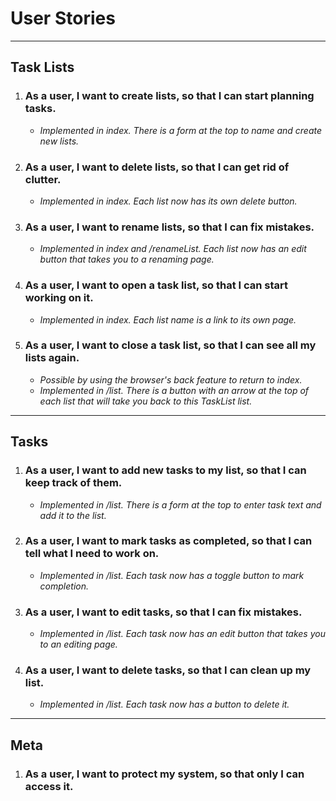 # User Stories
---
## Task Lists
1. ### __As a user, I want to create lists, so that I can start planning tasks.__
   - _Implemented in index. There is a form at the top to name and create new lists._
2. ### __As a user, I want to delete lists, so that I can get rid of clutter.__
   - _Implemented in index. Each list now has its own delete button._
3. ### __As a user, I want to rename lists, so that I can fix mistakes.__
   - _Implemented in index and /renameList. Each list now has an edit button that takes you to a renaming page._
4. ### __As a user, I want to open a task list, so that I can start working on it.__
   - _Implemented in index. Each list name is a link to its own page._
5. ### __As a user, I want to close a task list, so that I can see all my lists again.__
   - _Possible by using the browser's back feature to return to index._
   - _Implemented in /list. There is a button with an arrow at the top of each list that will take you back to this TaskList list._
---
## Tasks
1. ### __As a user, I want to add new tasks to my list, so that I can keep track of them.__
    - _Implemented in /list. There is a form at the top to enter task text and add it to the list._
2. ### __As a user, I want to mark tasks as completed, so that I can tell what I need to work on.__
    - _Implemented in /list. Each task now has a toggle button to mark completion._
3. ### __As a user, I want to edit tasks, so that I can fix mistakes.__
    - _Implemented in /list. Each task now has an edit button that takes you to an editing page._
4. ### __As a user, I want to delete tasks, so that I can clean up my list.__
    - _Implemented in /list. Each task now has a button to delete it._
---
## Meta
1. ### __As a user, I want to protect my system, so that only I can access it.__